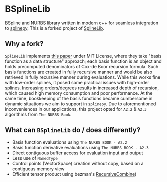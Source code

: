 # BSplineLib
BSpline and NURBS library written in modern c++ for seamless integration to
[splinepy](https://github.com/tataratat/splinepy).
This is a forked project of [SplineLib](https://github.com/SplineLib/SplineLib).

## Why a fork?
`SplineLib` implements [this paper](https://doi.org/10.1016/j.advengsoft.2020.102826) under MIT License, where they take "basis function as a data structure" approach; each basis function is an object and holds precomputed denominators of Cox-de Boor recursion formula.
Such basis functions are created in fully recursive manner and would be also retrieved in fully recursive manner during evaluations.
While this works fine with low-order splines, it posed some practical issues with high-order splines.
Increasing orders/degrees results in increased depth of recursion, which caused high memory consumption and poor performance.
At the same time, bookkeeping of the basis functions became cumbersome in dynamic situations we aim to support in `splinepy`.
Due to aforementioned inconveniences in our applications, this project opted for `A2.2` & `A2.3` algorithms from `The NURBS Book`.

## What can `BSplineLib` do / does differently?
- Basis function evaluations using `The NURBS BOOK - A2.2`
- Basis function derivative evaluations using `The NURBS BOOK - A2.3`
- Direct contiguous buffer access for evaluation input and output
- Less use of `NamedType`
- Control points (VectorSpace) creation without copy, based on a contiguous memory view
- Efficient tensor product using bezman's [RecursiveCombine](https://github.com/tataratat/bezman/blob/76ff2d9d6f29ea333b5f727a0ecee3d43e07e6e5/src/utils/algorithms/recursive_combine.hpp#L39))

